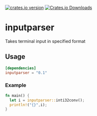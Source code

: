 [![crates.io version]][crates.io link] [![Crates.io Downloads]][crates.io link]

# inputparser
Takes terminal input in specified format

## Usage
```toml
[dependencies]
inputparser = "0.1"
```

### Example
```rust
fn main() {
  let i = inputparser::inti32conv();
  println!("{}",i);
}
```


[crates.io link]: https://crates.io/crates/inputparser
[crates.io version]: https://img.shields.io/crates/v/inputparser?style=for-the-badge
[Crates.io Downloads]: https://img.shields.io/crates/d/inputparser?style=for-the-badge
